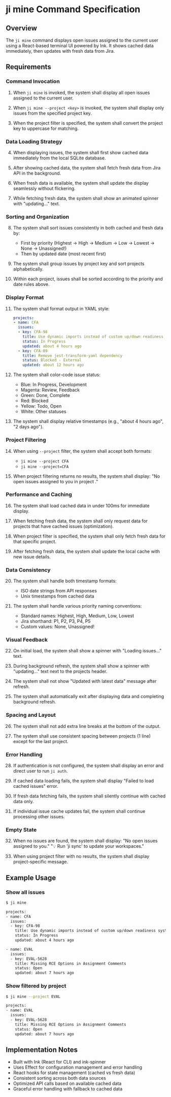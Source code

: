 # ji mine Command Specification

## Overview

The `ji mine` command displays open issues assigned to the current user using a React-based terminal UI powered by Ink. It shows cached data immediately, then updates with fresh data from Jira.

## Requirements

### Command Invocation

1. When `ji mine` is invoked, the system shall display all open issues assigned to the current user.

2. When `ji mine --project <key>` is invoked, the system shall display only issues from the specified project key.

3. When the project filter is specified, the system shall convert the project key to uppercase for matching.

### Data Loading Strategy

4. When displaying issues, the system shall first show cached data immediately from the local SQLite database.

5. After showing cached data, the system shall fetch fresh data from Jira API in the background.

6. When fresh data is available, the system shall update the display seamlessly without flickering.

7. While fetching fresh data, the system shall show an animated spinner with "updating..." text.

### Sorting and Organization

8. The system shall sort issues consistently in both cached and fresh data by:
   - First by priority (Highest → High → Medium → Low → Lowest → None → Unassigned!)
   - Then by updated date (most recent first)

9. The system shall group issues by project key and sort projects alphabetically.

10. Within each project, issues shall be sorted according to the priority and date rules above.

### Display Format

11. The system shall format output in YAML style:
    ```yaml
    projects:
    - name: CFA
      issues:
      - key: CFA-98
        title: Use dynamic imports instead of custom up/down readiness system
        status: In Progress
        updated: about 4 hours ago
      - key: CFA-89
        title: Remove jest-transform-yaml dependency
        status: Blocked - External
        updated: about 12 hours ago
    ```

12. The system shall color-code issue status:
    - Blue: In Progress, Development
    - Magenta: Review, Feedback
    - Green: Done, Complete
    - Red: Blocked
    - Yellow: Todo, Open
    - White: Other statuses

13. The system shall display relative timestamps (e.g., "about 4 hours ago", "2 days ago").

### Project Filtering

14. When using `--project` filter, the system shall accept both formats:
    - `ji mine --project CFA`
    - `ji mine --project=CFA`

15. When project filtering returns no results, the system shall display:
    "No open issues assigned to you in project <PROJECT>."

### Performance and Caching

16. The system shall load cached data in under 100ms for immediate display.

17. When fetching fresh data, the system shall only request data for projects that have cached issues (optimization).

18. When project filter is specified, the system shall only fetch fresh data for that specific project.

19. After fetching fresh data, the system shall update the local cache with new issue details.

### Data Consistency

20. The system shall handle both timestamp formats:
    - ISO date strings from API responses
    - Unix timestamps from cached data

21. The system shall handle various priority naming conventions:
    - Standard names: Highest, High, Medium, Low, Lowest
    - Jira shorthand: P1, P2, P3, P4, P5
    - Custom values: None, Unassigned!

### Visual Feedback

22. On initial load, the system shall show a spinner with "Loading issues..." text.

23. During background refresh, the system shall show a spinner with "updating..." text next to the projects header.

24. The system shall not show "Updated with latest data" message after refresh.

25. The system shall automatically exit after displaying data and completing background refresh.

### Spacing and Layout

26. The system shall not add extra line breaks at the bottom of the output.

27. The system shall use consistent spacing between projects (1 line) except for the last project.

### Error Handling

28. If authentication is not configured, the system shall display an error and direct user to run `ji auth`.

29. If cached data loading fails, the system shall display "Failed to load cached issues" error.

30. If fresh data fetching fails, the system shall silently continue with cached data only.

31. If individual issue cache updates fail, the system shall continue processing other issues.

### Empty State

32. When no issues are found, the system shall display:
    "No open issues assigned to you."
    "💡 Run 'ji sync' to update your workspaces."

33. When using project filter with no results, the system shall display project-specific message.

## Example Usage

### Show all issues
```bash
$ ji mine

projects:
- name: CFA
  issues:
  - key: CFA-98
    title: Use dynamic imports instead of custom up/down readiness system
    status: In Progress
    updated: about 4 hours ago

- name: EVAL
  issues:
  - key: EVAL-5628
    title: Missing RCE Options in Assignment Comments
    status: Open
    updated: about 7 hours ago
```

### Show filtered by project
```bash
$ ji mine --project EVAL

projects:
- name: EVAL
  issues:
  - key: EVAL-5628
    title: Missing RCE Options in Assignment Comments
    status: Open
    updated: about 7 hours ago
```

## Implementation Notes

- Built with Ink (React for CLI) and ink-spinner
- Uses Effect for configuration management and error handling
- React hooks for state management (cached vs fresh data)
- Consistent sorting across both data sources
- Optimized API calls based on available cached data
- Graceful error handling with fallback to cached data